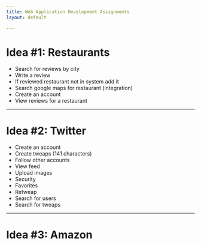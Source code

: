```yaml
---
title: Web Application Development Assignments
layout: default

---
```


# Idea #1: Restaurants
- Search for reviews by city
- Write a review
- If reviewed restaurant not in system add it
- Search google maps for restaurant (integration)
- Create an account
- View reviews for a restaurant

---

# Idea #2: Twitter
- Create an account
- Create tweaps (141 characters)
- Follow other accounts
- View feed
- Upload images
- Security
- Favorites
- Retweap
- Search for users
- Search for tweaps

---

# Idea #3: Amazon
